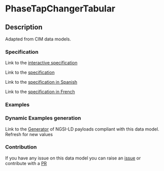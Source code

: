 # PhaseTapChangerTabular

## Description 

Adapted from CIM data models. 
### Specification

Link to the [interactive specification](https://swagger.lab.fiware.org/?url=https://smart-data-models.github.io/dataModel.EnergyCIM/PhaseTapChangerTabular/swagger.yaml)

Link to the [specification](https://smart-data-models.github.io/dataModel.EnergyCIM/PhaseTapChangerTabular/doc/spec.md)

Link to the [specification in Spanish](https://smart-data-models.github.io/dataModel.EnergyCIM/PhaseTapChangerTabular/doc/spec_ES.md)

Link to the [specification in French](https://smart-data-models.github.io/dataModel.EnergyCIM/PhaseTapChangerTabular/doc/spec_FR.md)
### Examples
### Dynamic Examples generation

Link to the [Generator](https://smartdatamodels.org/extra/ngsi-ld_generator_v0.91.php?schemaUrl=https://raw.githubusercontent.com/smart-data-models/dataModel.EnergyCIM/master/PhaseTapChangerTabular/schema.json&email=info@smartdatamodels.org) of NGSI-LD payloads compliant with this data model. Refresh for new values
### Contribution

 If you have any issue on this data model you can raise an [issue](https://github.com/smart-data-models/dataModel.EnergyCIM/issues)  or contribute with a [PR](https://github.com/smart-data-models/dataModel.EnergyCIM/pulls)